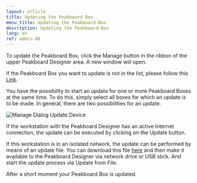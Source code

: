 ```yaml
---
layout: article
title: Updating the Peakboard Box
menu_title: Updating the Peakboard-Box
description: Updating the Peakboard-Box
lang: en
ref: admin-06
---
```


To update the Peakboard Box, click the Manage button in the ribbon of the upper Peakboard Designer area. A new window will open.

If the Peakboard Box you want to update is not in the list, please follow this [Link](/administration/07-en-hinzufügen.html).

You have the possibility to start an update for one or more Peakboard Boxes at the same time. To do this, simply select all boxes for which an update is to be made. In general, there are two possibilities for an update.

![Manage Dialog Update Device](/assets/images/admin/update/update1.png)

If the workstation with the Peakboard Designer has an active Internet connection, the update can be executed by clicking on the Update button.

If this workstation is in an isolated network, the update can be performed by means of an update file. You can download this file [here](https://peakboard.com/download/runtime/Peakboard.Runtime_Update.pbux) and then make it available to the Peakboard Designer via network drive or USB stick. And start the update process via Update from File.

After a short moment your Peakboard Box is updated.